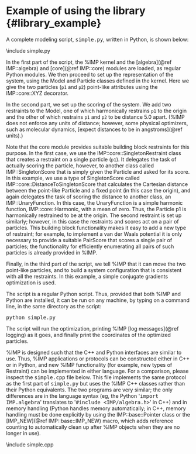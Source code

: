 Example of using the library {#library_example}
============================

A complete modeling script, <tt>simple.py</tt>, written in Python,
is shown below:

\include simple.py

In the first part of the script, the %IMP kernel and the
[algebra](@ref IMP::algebra) and [core](@ref IMP::core) modules are loaded,
as regular Python
modules. We then proceed to set up the representation of the system, using
the Model and Particle classes defined in the
kernel. Here we give the two particles (`p1` and `p2`) point-like attributes
using the IMP::core::XYZ decorator.

In the second part, we set up the scoring of the system. We add two restraints
to the Model, one of which harmonically restrains `p1` to the origin and the
other of which restrains `p1` and `p2` to be distance 5.0 apart. (%IMP does not
enforce any units of distance; however, some physical optimizers, such
as molecular dynamics, [expect distances to be in angstroms](@ref units).)

Note that
the core module provides suitable building block restraints for this purpose.
In the first case, we use the IMP::core::SingletonRestraint class that creates
a restraint on a single particle (`p1`). It delegates the task of actually
scoring the particle, however, to another class called
IMP::SingletonScore that is simply given the
Particle and asked for its score. In this example, we use a type of
SingletonScore called
IMP::core::DistanceToSingletonScore
that calculates the Cartesian distance between the point-like Particle and
a fixed point (in this case the origin), and again delegates the task of
scoring the distance to another class, an
IMP::UnaryFunction. In this case, the
UnaryFunction is a simple harmonic function, IMP::core::Harmonic,
with a mean of zero. Thus, the Particle p1 is harmonically restrained
to be at the origin. The second restraint is set up similarly; however,
in this case the restraints and scores act on a pair of particles.
This building block functionality makes it easy to add a new type of
restraint; for example, to implement a van der Waals potential it is
only necessary to provide a suitable PairScore that scores a single pair
of particles; the functionality for efficiently enumerating all pairs
of such particles is already provided in %IMP.

Finally, in the third part of the script, we tell %IMP that it can move
the two point-like particles, and to build a system configuration that
is consistent with all the restraints. In this example, a simple conjugate
gradients optimization is used.

The script is a regular Python script. Thus, provided that both %IMP and
Python are installed, it can be run on any machine, by typing on a command
line, in the same directory as the script:

<tt>python simple.py</tt>

The script will run the optimization, printing %IMP [log messages](@ref logging)
as it goes, and finally print the coordinates of the optimized particles.

%IMP is designed such that the C++ and Python interfaces are similar to use.
Thus, %IMP applications or protocols can be constructed either in C++ or in
Python, and new %IMP functionality (for example, new types of Restraint)
can be implemented in either language. For a comparison, please inspect the
<tt>simple.cpp</tt> file below. This file implements the same protocol as
the first part of <tt>simple.py</tt> but uses the %IMP C++ classes rather
than their Python equivalents. The two programs are very similar; the only
differences are in the language syntax (eg, the Python
'<tt>import IMP.algebra</tt>' translates to
'<tt>\#include \<IMP/algebra.h\></tt>'
in C++) and in memory handling (Python handles memory automatically;
in C++, memory handling must be done explicitly by using the
IMP::base::Pointer class or the [IMP_NEW](@ref IMP::base::IMP_NEW) macro,
which adds reference counting to automatically clean up after %IMP objects
when they are no longer in use).

\include simple.cpp
